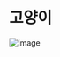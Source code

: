 # 고양이

![image](https://github.com/fer-rei-ra/goyangee/assets/134171951/2aed3488-9956-4e5f-b1af-77eabcbc8b5f)

